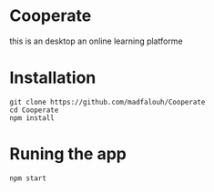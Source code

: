 # Cooperate

this is an desktop an online learning platforme 


# Installation 

```
git clone https://github.com/madfalouh/Cooperate
cd Cooperate 
npm install
```

# Runing the app 

```
npm start
```
